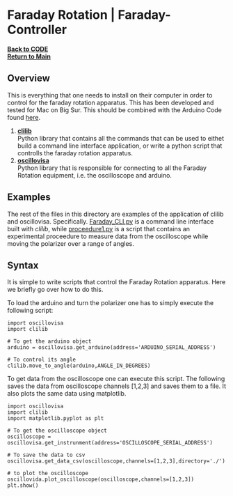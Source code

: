 # Faraday Rotation | Faraday-Controller

**[Back to CODE](https://github.com/PanosEconomou/advanced-lab/tree/main/2.Faraday-Rotation/2.Code)**  
**[Return to Main](https://github.com/PanosEconomou/advanced-lab)**

## Overview

This is everything that one needs to install on their computer in order to control for the faraday rotation apparatus. This has been developed and tested for Mac on Big Sur. This should be combined with the Arduino Code found [here](https://github.com/PanosEconomou/advanced-lab/tree/main/2.Faraday-Rotation/2.Code/Arduino_CLI_Parser).

1. **[clilib](https://github.com/PanosEconomou/advanced-lab/blob/main/2.Faraday-Rotation/2.Code/Faraday_Controller/clilib.py)**  
    Python library that contains all the commands that can be used to eithet build a command line interface application, or write a python script that controlls the faraday rotation apparatus.
2. **[oscillovisa](https://github.com/PanosEconomou/advanced-lab/blob/main/2.Faraday-Rotation/2.Code/Faraday_Controller/oscillovisa.py)**  
    Python library that is responsible for connecting to all the Faraday Rotation equipment, i.e. the oscilloscope and arduino.

## Examples

The rest of the files in this directory are examples of the application of clilib and oscillovisa. Specifically. [Faraday_CLI.py](https://github.com/PanosEconomou/advanced-lab/blob/main/2.Faraday-Rotation/2.Code/Faraday_Controller/Faraday_CLI.py) is a command line interface built with *clilib*, while [proceedure1.py](https://github.com/PanosEconomou/advanced-lab/blob/main/2.Faraday-Rotation/2.Code/Faraday_Controller/proceedure1.py) is a script that contains an experimental proceedure to measure data from the oscilloscope while moving the polarizer over a range of angles.

## Syntax

It is simple to write scripts that control the Faraday Rotation apparatus. Here we briefly go over how to do this.

To load the arduino and turn the polarizer one has to simply execute the following script:

    import oscillovisa
    import clilib

    # To get the arduino object
    arduino = oscillovisa.get_arduino(address='ARDUINO_SERIAL_ADDRESS')

    # To control its angle
    clilib.move_to_angle(arduino,ANGLE_IN_DEGREES)

To get data from the oscilloscope one can execute this script. The following saves the data from oscilloscope channels [1,2,3] and saves them to a file. It also plots the same data using matplotlib.

    import oscillovisa
    import clilib
    import matplotlib.pyplot as plt

    # To get the oscilloscope object
    oscilloscope = oscillovisa.get_instrunment(address='OSCILLOSCOPE_SERIAL_ADDRESS')

    # To save the data to csv
    oscillovisa.get_data_csv(oscilloscope,channels=[1,2,3],directory='./')

    # to plot the oscilloscope
    oscillovida.plot_oscilloscope(oscilloscope,channels=[1,2,3])
    plt.show()
